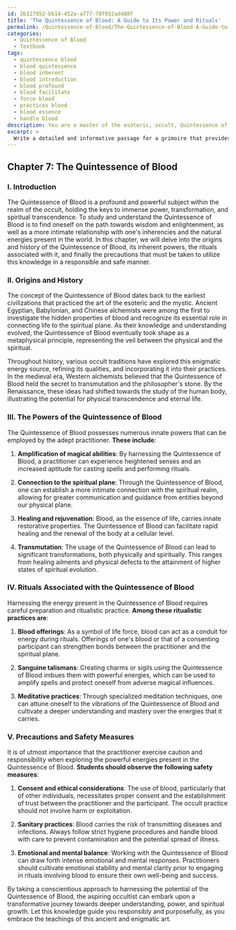 ```yaml
---
id: 2b327952-bb14-452a-a777-70f932ad408f
title: 'The Quintessence of Blood: A Guide to Its Power and Rituals'
permalink: /Quintessence-of-Blood/The-Quintessence-of-Blood-A-Guide-to-Its-Power-and-Rituals/
categories:
  - Quintessence of Blood
  - Textbook
tags:
  - quintessence blood
  - blood quintessence
  - blood inherent
  - blood introduction
  - blood profound
  - blood facilitate
  - force blood
  - practices blood
  - blood essence
  - handle blood
description: You are a master of the esoteric, occult, Quintessence of Blood and education, you have written many textbooks on the subject in ways that provide students with rich and deep understanding of the subject. You are being asked to write textbook-like sections on a topic and you do it with full context, explainability, and reliability in accuracy to the true facts of the topic at hand, in a textbook style that a student would easily be able to learn from, in a rich, engaging, and contextual way. Always include relevant context (such as formulas and history), related concepts, and in a way that someone can gain deep insights from.
excerpt: > 
  Write a detailed and informative passage for a grimoire that provides an in-depth understanding and knowledge for a student of the occult on the topic of Quintessence of Blood, including its origins, the powers it possesses, the rituals associated with it, and the precautions required to harness its potential effectively and safely.
---
```

## Chapter 7: The Quintessence of Blood

### I. Introduction

The Quintessence of Blood is a profound and powerful subject within the realm of the occult, holding the keys to immense power, transformation, and spiritual transcendence. To study and understand the Quintessence of Blood is to find oneself on the path towards wisdom and enlightenment, as well as a more intimate relationship with one's inherencies and the natural energies present in the world. In this chapter, we will delve into the origins and history of the Quintessence of Blood, its inherent powers, the rituals associated with it, and finally the precautions that must be taken to utilize this knowledge in a responsible and safe manner.

### II. Origins and History

The concept of the Quintessence of Blood dates back to the earliest civilizations that practiced the art of the esoteric and the mystic. Ancient Egyptian, Babylonian, and Chinese alchemists were among the first to investigate the hidden properties of blood and recognize its essential role in connecting life to the spiritual plane. As their knowledge and understanding evolved, the Quintessence of Blood eventually took shape as a metaphysical principle, representing the veil between the physical and the spiritual.

Throughout history, various occult traditions have explored this enigmatic energy source, refining its qualities, and incorporating it into their practices. In the medieval era, Western alchemists believed that the Quintessence of Blood held the secret to transmutation and the philosopher's stone. By the Renaissance, these ideas had shifted towards the study of the human body, illustrating the potential for physical transcendence and eternal life.

### III. The Powers of the Quintessence of Blood

The Quintessence of Blood possesses numerous innate powers that can be employed by the adept practitioner. **These include**:

1. **Amplification of magical abilities**: By harnessing the Quintessence of Blood, a practitioner can experience heightened senses and an increased aptitude for casting spells and performing rituals.

2. **Connection to the spiritual plane**: Through the Quintessence of Blood, one can establish a more intimate connection with the spiritual realm, allowing for greater communication and guidance from entities beyond our physical plane.

3. **Healing and rejuvenation**: Blood, as the essence of life, carries innate restorative properties. The Quintessence of Blood can facilitate rapid healing and the renewal of the body at a cellular level.

4. **Transmutation**: The usage of the Quintessence of Blood can lead to significant transformations, both physically and spiritually. This ranges from healing ailments and physical defects to the attainment of higher states of spiritual evolution.

### IV. Rituals Associated with the Quintessence of Blood

Harnessing the energy present in the Quintessence of Blood requires careful preparation and ritualistic practice. **Among these ritualistic practices are**:

1. **Blood offerings**: As a symbol of life force, blood can act as a conduit for energy during rituals. Offerings of one's blood or that of a consenting participant can strengthen bonds between the practitioner and the spiritual plane.

2. **Sanguine talismans**: Creating charms or sigils using the Quintessence of Blood imbues them with powerful energies, which can be used to amplify spells and protect oneself from adverse magical influences.

3. **Meditative practices**: Through specialized meditation techniques, one can attune oneself to the vibrations of the Quintessence of Blood and cultivate a deeper understanding and mastery over the energies that it carries.

### V. Precautions and Safety Measures

It is of utmost importance that the practitioner exercise caution and responsibility when exploring the powerful energies present in the Quintessence of Blood. **Students should observe the following safety measures**:

1. **Consent and ethical considerations**: The use of blood, particularly that of other individuals, necessitates proper consent and the establishment of trust between the practitioner and the participant. The occult practice should not involve harm or exploitation.

2. **Sanitary practices**: Blood carries the risk of transmitting diseases and infections. Always follow strict hygiene procedures and handle blood with care to prevent contamination and the potential spread of illness.

3. **Emotional and mental balance**: Working with the Quintessence of Blood can draw forth intense emotional and mental responses. Practitioners should cultivate emotional stability and mental clarity prior to engaging in rituals involving blood to ensure their own well-being and success.

By taking a conscientious approach to harnessing the potential of the Quintessence of Blood, the aspiring occultist can embark upon a transformative journey towards deeper understanding, power, and spiritual growth. Let this knowledge guide you responsibly and purposefully, as you embrace the teachings of this ancient and enigmatic art.
